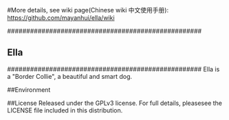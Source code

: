 #More details, see wiki page(Chinese wiki 中文使用手册): 
https://github.com/mayanhui/ella/wiki

###################################################
## Ella ############
###################################################
Ella is a "Border Collie", a beautiful and smart dog.




##Environment

##License
Released under the GPLv3 license. For full details, pleasesee the LICENSE file included in this distribution.

